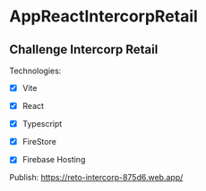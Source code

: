 # AppReactIntercorpRetail

## Challenge Intercorp Retail

Technologies:
- [X] Vite
- [X] React
- [X] Typescript
- [X] FireStore
- [X] Firebase Hosting


Publish:
https://reto-intercorp-875d6.web.app/